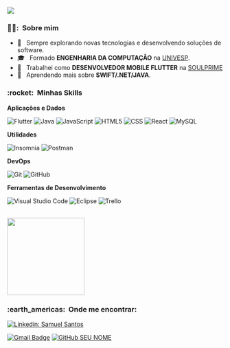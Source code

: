 
![](https://komarev.com/ghpvc/?username=mucasantos&color=006bed)

<h3> 👨‍🦱: &nbsp;Sobre mim </h3>

- 🤔 &nbsp; Sempre explorando novas tecnologias e desenvolvendo soluções de software.
- 🎓 &nbsp; Formado **ENGENHARIA DA COMPUTAÇÃO** na <a href="https://univesp.br/">UNIVESP</a>.
- 💼 &nbsp; Trabalhei como **DESENVOLVEDOR MOBILE FLUTTER** na <a href="https://soulprime.io/">SOULPRIME</a>
- 🌱 &nbsp; Aprendendo mais sobre **SWIFT/.NET/JAVA**.

<h3> :rocket: &nbsp;Minhas Skills </h3>

**Aplicações e Dados**

  ![Flutter](https://img.shields.io/badge/-Flutter-333333?style=flat&logo=Flutter)
  ![Java](https://img.shields.io/badge/-Java-333333?style=flat&logo=Java&logoColor=007396)
  ![JavaScript](https://img.shields.io/badge/-JavaScript-333333?style=flat&logo=javascript)
  ![HTML5](https://img.shields.io/badge/-HTML5-333333?style=flat&logo=HTML5)
  ![CSS](https://img.shields.io/badge/-CSS-333333?style=flat&logo=CSS3&logoColor=1572B6)
  ![React](https://img.shields.io/badge/-React-333333?style=flat&logo=react)
  ![MySQL](https://img.shields.io/badge/-MySQL-333333?style=flat&logo=mysql)

**Utilidades**

  ![Insomnia](https://img.shields.io/badge/-Insomnia-333333?style=flat&logo=insomnia)
  ![Postman](https://img.shields.io/badge/-Postman-333333?style=flat&logo=postman)

**DevOps**

  ![Git](https://img.shields.io/badge/-Git-333333?style=flat&logo=git)
  ![GitHub](https://img.shields.io/badge/-GitHub-333333?style=flat&logo=github)

**Ferramentas de Desenvolvimento**

  ![Visual Studio Code](https://img.shields.io/badge/-Visual%20Studio%20Code-333333?style=flat&logo=visual-studio-code&logoColor=007ACC)
  ![Eclipse](https://img.shields.io/badge/-Eclipse-333333?style=flat&logo=eclipse-ide&logoColor=2C2255)
  ![Trello](https://img.shields.io/badge/-Trello-333333?style=flat&logo=trello&logoColor=007ACC)

<br/>

<a href="https://github.com/mucasantos">
  <img height="180em" src="https://github-readme-stats.vercel.app/api?username=mucasantos&theme=dracula&show_icons=true" />
</a>

<br/>
<h3> :earth_americas: &nbsp;Onde me encontrar: </h3> 

[![Linkedin: Samuel Santos](https://img.shields.io/badge/-SAMUELSANTOS-blue?style=flat-square&logo=Linkedin&logoColor=white&link=LINK-DO-SEU-LINKEDIN)](https://www.linkedin.com/in/samuel-santos-b9a98055/)

[![Gmail Badge](https://img.shields.io/badge/-mucasantos@gmail.com-006bed?style=flat-square&logo=Gmail&logoColor=white&link=mailto:mucasantos@gmail.com)](mailto:mucasantos@gmail.com)
[![GitHub SEU NOME]( https://img.shields.io/github/followers/mucasantos?label=follow&style=social)](https://github.com/mucasantos/mucasantos)

